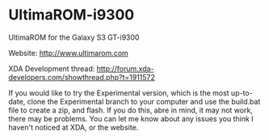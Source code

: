 UltimaROM-i9300
===============

UltimaROM for the Galaxy S3 GT-i9300

Website: http://www.ultimarom.com

XDA Development thread: http://forum.xda-developers.com/showthread.php?t=1911572

If you would like to try the Experimental version, which is the most up-to-date, clone the Experimental branch to your computer and use the build.bat file to create a zip, and flash. If you do this, abre in mind, it may not work, there may be problems. You can let me know about any issues you think I haven't noticed at XDA, or the website.